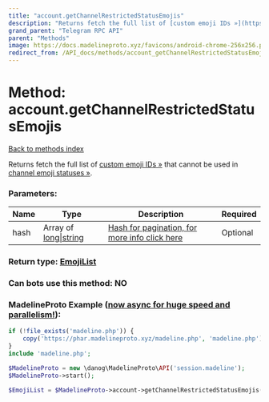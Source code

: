 ```yaml
---
title: "account.getChannelRestrictedStatusEmojis"
description: "Returns fetch the full list of [custom emoji IDs »](https://core.telegram.org/api/custom-emoji) that cannot be used in [channel emoji statuses »](https://core.telegram.org/api/emoji-status)."
grand_parent: "Telegram RPC API"
parent: "Methods"
image: https://docs.madelineproto.xyz/favicons/android-chrome-256x256.png
redirect_from: /API_docs/methods/account_getChannelRestrictedStatusEmojis.html
---
```

# Method: account.getChannelRestrictedStatusEmojis
[Back to methods index](index.html)



Returns fetch the full list of [custom emoji IDs »](https://core.telegram.org/api/custom-emoji) that cannot be used in [channel emoji statuses »](https://core.telegram.org/api/emoji-status).

### Parameters:

| Name     |    Type       | Description | Required |
|----------|---------------|-------------|----------|
|hash|Array of [long\|string](/API_docs/types/long\|string.html) | [Hash for pagination, for more info click here](https://core.telegram.org/api/offsets#hash-generation) | Optional|


### Return type: [EmojiList](/API_docs/types/EmojiList.html)

### Can bots use this method: **NO**


### MadelineProto Example ([now async for huge speed and parallelism!](https://docs.madelineproto.xyz/docs/ASYNC.html)):


```php
if (!file_exists('madeline.php')) {
    copy('https://phar.madelineproto.xyz/madeline.php', 'madeline.php');
}
include 'madeline.php';

$MadelineProto = new \danog\MadelineProto\API('session.madeline');
$MadelineProto->start();

$EmojiList = $MadelineProto->account->getChannelRestrictedStatusEmojis(hash: [$long\|string, $long\|string], );
```


